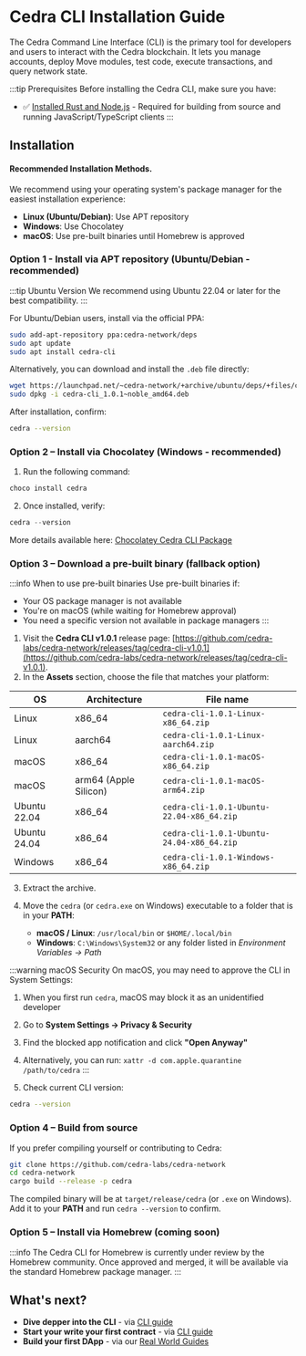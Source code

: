 # Cedra CLI Installation Guide

The Cedra Command Line Interface (CLI) is the primary tool for developers and users to interact with the Cedra blockchain. It lets you manage accounts, deploy Move modules, test code, execute transactions, and query network state.

:::tip Prerequisites
Before installing the Cedra CLI, make sure you have:
- ✅ [Installed Rust and Node.js](/getting-started/libs) - Required for building from source and running JavaScript/TypeScript clients
:::


## Installation

#### Recommended Installation Methods.
We recommend using your operating system's package manager for the easiest installation experience:
- **Linux (Ubuntu/Debian)**: Use APT repository
- **Windows**: Use Chocolatey
- **macOS**: Use pre-built binaries until Homebrew is approved


### Option 1 - Install via APT repository (Ubuntu/Debian - recommended)

:::tip Ubuntu Version
We recommend using Ubuntu 22.04 or later for the best compatibility.
:::

For Ubuntu/Debian users, install via the official PPA:

```bash
sudo add-apt-repository ppa:cedra-network/deps
sudo apt update
sudo apt install cedra-cli
```

Alternatively, you can download and install the `.deb` file directly:

```bash
wget https://launchpad.net/~cedra-network/+archive/ubuntu/deps/+files/cedra-cli_1.0.1~noble_amd64.deb
sudo dpkg -i cedra-cli_1.0.1~noble_amd64.deb
```

After installation, confirm:

```bash
cedra --version
```

### Option 2 – Install via Chocolatey (Windows - recommended)

1. Run the following command:

```powershell
choco install cedra
```

2. Once installed, verify:

```powershell
cedra --version
```

More details available here: [Chocolatey Cedra CLI Package](https://community.chocolatey.org/packages/cedra/1.0.1)

### Option 3 – Download a pre‑built binary (fallback option)

:::info When to use pre-built binaries
Use pre-built binaries if:
- Your OS package manager is not available
- You're on macOS (while waiting for Homebrew approval)
- You need a specific version not available in package managers
:::

1. Visit the **Cedra CLI v1.0.1** release page: [https://github.com/cedra-labs/cedra-network/releases/tag/cedra-cli-v1.0.1](https://github.com/cedra-labs/cedra-network/releases/tag/cedra-cli-v1.0.1).
2. In the **Assets** section, choose the file that matches your platform:

| OS           | Architecture          | File name                                 |
| ------------ | --------------------- | ----------------------------------------- |
| Linux        | x86\_64               | `cedra-cli-1.0.1-Linux-x86_64.zip`        |
| Linux        | aarch64               | `cedra-cli-1.0.1-Linux-aarch64.zip`       |
| macOS        | x86\_64               | `cedra-cli-1.0.1-macOS-x86_64.zip`        |
| macOS        | arm64 (Apple Silicon) | `cedra-cli-1.0.1-macOS-arm64.zip`         |
| Ubuntu 22.04 | x86\_64               | `cedra-cli-1.0.1-Ubuntu-22.04-x86_64.zip` |
| Ubuntu 24.04 | x86\_64               | `cedra-cli-1.0.1-Ubuntu-24.04-x86_64.zip` |
| Windows      | x86\_64               | `cedra-cli-1.0.1-Windows-x86_64.zip`      |

3. Extract the archive.
4. Move the `cedra` (or `cedra.exe` on Windows) executable to a folder that is in your **PATH**:

   * **macOS / Linux**: `/usr/local/bin` or `$HOME/.local/bin`
   * **Windows**: `C:\Windows\System32` or any folder listed in *Environment Variables → Path*

:::warning macOS Security
On macOS, you may need to approve the CLI in System Settings:
1. When you first run `cedra`, macOS may block it as an unidentified developer
2. Go to **System Settings → Privacy & Security**
3. Find the blocked app notification and click **"Open Anyway"**
4. Alternatively, you can run: `xattr -d com.apple.quarantine /path/to/cedra`
:::

5. Check current CLI version:

```bash
cedra --version
```

### Option 4 – Build from source

If you prefer compiling yourself or contributing to Cedra:

```bash
git clone https://github.com/cedra-labs/cedra-network
cd cedra-network
cargo build --release -p cedra
```

The compiled binary will be at `target/release/cedra` (or `.exe` on Windows). Add it to your **PATH** and run `cedra --version` to confirm.

### Option 5 – Install via Homebrew (coming soon)

:::info
The Cedra CLI for Homebrew is currently under review by the Homebrew community. Once approved and merged, it will be available via the standard Homebrew package manager.
:::


## What's next?
* **Dive depper into the CLI** - via [CLI guide](/cli/usage)
* **Start your write your first contract** - via [CLI guide](/getting-started/counter)
* **Build your first DApp** - via our [Real World Guides](/real-world-guides)